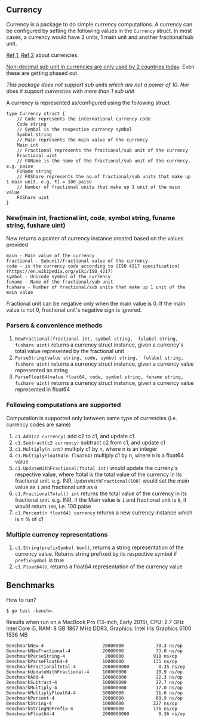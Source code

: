 ## Currency

Currency is a package to do simple currency computations. A currency can be configured by setting the following values in the `Currency` struct. In most cases, a currency would have 2 units, 1 main unit and another fractional/sub unit.

[Ref 1](https://en.wikipedia.org/wiki/Denomination_(currency)), [Ref 2](https://en.wikipedia.org/wiki/Currency) about currencies.

[Non-decimal sub unit in currencies are only used by 2 countries today](https://en.wikipedia.org/wiki/Non-decimal_currency). Even these are getting phased out.

*This package does not support sub units which are not a power of 10. Nor does it support currencies with more than 1 sub unit*

A currency is represented as/configured using the following struct

```
type Currency struct {
	// Code represents the international currency code
	Code string
	// Symbol is the respective currency symbol
	Symbol string
	// Main represents the main value of the currency
	Main int
	// Fractional represents the fractional/sub unit of the currency
	Fractional uint
	// FUName is the name of the fractional/sub unit of the currency. e.g. paise
	FUName string
	// FUShare represents the no.of fractional/sub units that make up 1 main unit. e.g. ₹1 = 100 paise
	// Number of fractional units that make up 1 unit of the main value
	FUShare uint
}
```

### New(main int, fractional int, code, symbol string, funame string, fushare uint)

New returns a pointer of currency instance created based on the values provided

```
main - Main value of the currency
fractional - Subunit/fractional value of the currency
code - is the currency code according to [ISO 4217 specification](https://en.wikipedia.org/wiki/ISO_4217)
symbol - Unicode symbol of the currency
funame - Name of the fractional/sub unit
fushare - Number of fractional/sub units that make up 1 unit of the main value
```

Fractional unit can be negative only when the main value is 0. If the main value is not 0, fractional unit's negative sign is ignored.

### Parsers & convenience methods

1. `NewFractional(fractional int, symbol string,  fulabel string, fushare uint)` returns a currency struct instance, given a currency's total value represented by the fractional unit
3. `ParseString(value string, code, symbol string,  fulabel string, fushare uint)` returns a currency struct instance, given a currency value represented as string
4. `ParseFloat64(value float64, code, symbol string, funame string, fushare uint)` returns a currency struct instance, given a currency value represented in float64

### Following computations are supported

Computation is supported only between same type of currencies (i.e. currency codes are same)

1. `c1.Add(c2 currency)` add c2 to c1, and update c1
2. `c1.Subtract(c2 currency)` subtract c2 from c1, and update c1
3. `c1.Multiply(n int)` multiply c1 by n, where n is an integer
4. `c1.MultiplyFloat64(n float64)` multiply c1 by n, where n is a float64 value
5. `c1.UpdateWithFractional(ftotal int)` would update the curreny's respective value, where ftotal is the total value of the currency in its fractional unit. e.g. INR, `UpdateWithFractional(100)` would set the main value as `1` and fractional unit as `0`
6. `c1.FractionalTotal() int` returns the total value of the currency in its fractional unit. e.g. INR, if the Main value is `1` and fractional unit is `0`, it would return `100`, i.e. 100 paise
7. `c1.Percent(n float64) currency` returns a new currency instance which is n % of c1

### Multiple currency representations

1. `c1.String(prefixSymbol bool)`, returns a string representation of the currency value. Returns string prefixed by its respective symbol if `prefixSymbol` is true
2. `c1.Float64()`, returns a float64 representation of the currency value

## Benchmarks

How to run?

`$ go test -bench=.`

Results when run on a MacBook Pro (13-inch, Early 2015), CPU: 2.7 GHz Intel Core i5, RAM: 8 GB 1867 MHz DDR3, Graphics: Intel Iris Graphics 6100 1536 MB

```
BenchmarkNew-4                    	20000000	        70.3 ns/op
BenchmarkNewFractional-4          	20000000	        73.0 ns/op
BenchmarkParseString-4            	 2000000	       918 ns/op
BenchmarkParseFloat64-4           	10000000	       135 ns/op
BenchmarkFractionalTotal-4        	2000000000	         0.35 ns/op
BenchmarkUpdateWithFractional-4   	100000000	        10.9 ns/op
BenchmarkAdd-4                    	100000000	        22.3 ns/op
BenchmarkSubtract-4               	100000000	        22.7 ns/op
BenchmarkMultiply-4               	100000000	        17.0 ns/op
BenchmarkMultiplyFloat64-4        	50000000	        31.6 ns/op
BenchmarkPercent-4                	20000000	        69.9 ns/op
BenchmarkString-4                 	10000000	       227 ns/op
BenchmarkStringNoPrefix-4         	10000000	       176 ns/op
BenchmarkFloat64-4                	2000000000	         0.36 ns/op
```